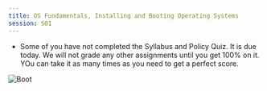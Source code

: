 ```yaml
---
title: OS Fundamentals, Installing and Booting Operating Systems
session: S01
---
```


* Some of you have not completed the Syllabus and Policy Quiz. It is due today. We will not grade any other assignments until you get 100% on it. YOu can take it as many times as you need to get a perfect score.


![Boot](images/boot-pixabay.svg)